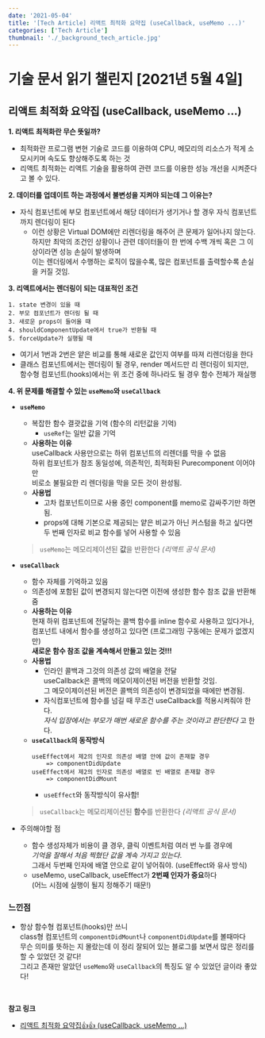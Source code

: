 ```yaml
---
date: '2021-05-04'
title: '[Tech Article] 리액트 최적화 요약집 (useCallback, useMemo ...)'
categories: ['Tech Article']
thumbnail: './_background_tech_article.jpg'
---
```


# 기술 문서 읽기 챌린지 [2021년 5월 4일]

## **리액트 최적화 요약집 (useCallback, useMemo ...)**

**1. 리액트 최적화란 무슨 뜻일까?**

-   최적화란 프로그램 변현 기술로 코드를 이용하여 CPU, 메모리의 리소스가 적게 소모시키며 속도도 향상해주도록 하는 것
-   리액트 최적화는 리액트 기술을 활용하여 관련 코드를 이용한 성능 개선을 시켜준다고 볼 수 있다.

**2. 데이터를 업데이트 하는 과정에서 불변성을 지켜야 되는데 그 이유는?**

-   자식 컴포넌트에 부모 컴포넌트에서 해당 데이터가 생기거나 할 경우 자식 컴포넌트까지 렌더링이 된다
    -   이런 상황은 Virtual DOM에만 리렌더링을 해주어 큰 문제가 일어나지 않는다.  
         하지만 최악의 조건인 상황이나 관련 데이터들이 한 번에 수백 개씩 혹은 그 이상이라면 성능 손실이 발생하며  
         이는 렌더링에서 수행하는 로직이 많을수록, 많은 컴포넌트를 출력할수록 손실을 커질 것임.

**3. 리액트에서는 렌더링이 되는 대표적인 조건**

```
1. state 변경이 있을 때
2. 부모 컴포넌트가 렌더링 될 때
3. 새로운 props이 들어올 때
4. shouldComponentUpdate에서 true가 반환될 때
5. forceUpdate가 실행될 때
```

-   여기서 1번과 2번은 얕은 비교를 통해 새로운 값인지 여부를 따져 리렌더링을 한다
-   클래스 컴포넌트에서는 렌더링이 될 경우, render 메서드만 리 렌더링이 되지만,  
    함수형 컴포넌트(hooks)에서는 위 조건 중에 하나라도 될 경우 함수 전체가 재실행

**4. 위 문제를 해결할 수 있는 `useMemo`와 `useCallback`**

-   **`useMemo`**
    -   복잡한 함수 결괏값을 기억 (함수의 리턴값을 기억)
        -   `useRef`는 일반 값을 기억
    -   **사용하는 이유**  
         useCallback 사용만으로는 하위 컴포넌트의 리렌더를 막을 수 없음  
         하위 컴포넌트가 참조 동일성에, 의존적인, 최적화된 Purecomponent 이어야만  
         비로소 불필요한 리 렌더링을 막을 모든 것이 완성됨.
    -   **사용법**
        -   고차 컴포넌트이므로 사용 중인 component를 memo로 감싸주기만 하면 됨.
        -   props에 대해 기본으로 제공되는 얕은 비교가 아닌 커스텀을 하고 싶다면  
             두 번째 인자로 비교 함수를 넣어 사용할 수 있음
    > `useMemo`는 메모리제이션된 **값**을 반환한다 _(리액트 공식 문서)_

-   **`useCallback`**
    -   함수 자체를 기억하고 있음
    -   의존성에 포함된 값이 변경되지 않는다면 이전에 생성한 함수 참조 값을 반환해줌
    -   **사용하는 이유**  
         현재 하위 컴포넌트에 전달하는 콜백 함수를 inline 함수로 사용하고 있다거나,  
         컴포넌트 내에서 함수를 생성하고 있다면 (프로그래밍 구동에는 문제가 없겠지만)  
         **새로운 함수 참조 값을 계속해서 만들고 있는 것!!!**
    -   **사용법**
        -   인라인 콜백과 그것의 의존성 값의 배열을 전달  
             useCallback은 콜백의 메모이제이션된 버전을 반환할 것임.  
             그 메모이제이션된 버전은 콜백의 의존성이 변경되었을 때에만 변경됨.
        -   자식컴포넌트에 함수를 넘길 때 무조건 useCallback를 적용시켜줘야 한다.  
             _자식 입장에서는 부모가 매번 새로운 함수를 주는 것이라고 판단한다_ 고 한다.
    -   **`useCallback`의 동작방식**
        ```
        useEffect에서 제2의 인자로 의존성 배열 안에 값이 존재할 경우
            => componentDidUpdate
        useEffect에서 제2의 인자로 의존성 배열로 빈 배열로 존재할 경우
            => componentDidMount
        ```
        -   `useEffect`와 동작방식이 유사함!
    > `useCallback`는 메모리제이션된 **함수**를 반환한다 _(리액트 공식 문서)_

- 주의해야할 점
    - 함수 생성자체가 비용이 클 경우, 클릭 이벤트처럼 여러 번 누를 경우에  
        _기억을 잘해서 처음 찍혔단 값을 계속 가지고 있는다_.  
        그래서 두번째 인자에 배열 안으로 같이 넣어줘야. (useEffect와 유사 방식)
    - useMemo, useCallback, useEffect가 **2번째 인자가 중요**하다  
        (어느 시점에 실행이 될지 정해주기 때문!)

### 느낀점

-   항상 함수형 컴포넌트(hooks)만 쓰니  
    class형 컴포넌트의 `componentDidMount`나 `componentDidUpdate`를 볼때마다  
    무슨 의미를 뜻하는 지 몰랐는데 이 정리 잘되어 있는 블로그를 보면서 많은 정리를 할 수 있었던 것 같다!  
    그리고 존재만 알았던 `useMemo`와 `useCallback`의 특징도 알 수 있었던 글이라 좋았다!

<br/>

**참고 링크**

-   [리액트 최적화 요약집👍👍 (useCallback, useMemo ...)](https://juicyjerry.tistory.com/148)
